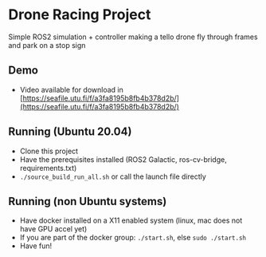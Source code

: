 # Drone Racing Project

Simple ROS2 simulation + controller making a tello drone fly through frames and park on a stop sign

## Demo

- Video available for download in [https://seafile.utu.fi/f/a3fa8195b8fb4b378d2b/](https://seafile.utu.fi/f/a3fa8195b8fb4b378d2b/)

## Running (Ubuntu 20.04)

- Clone this project
- Have the prerequisites installed (ROS2 Galactic, ros-cv-bridge, requirements.txt)
- `./source_build_run_all.sh` or call the launch file directly

## Running (non Ubuntu systems)

- Have docker installed on a X11 enabled system (linux, mac does not have GPU accel yet)
- If you are part of the docker group: `./start.sh`, else `sudo ./start.sh`
- Have fun!
